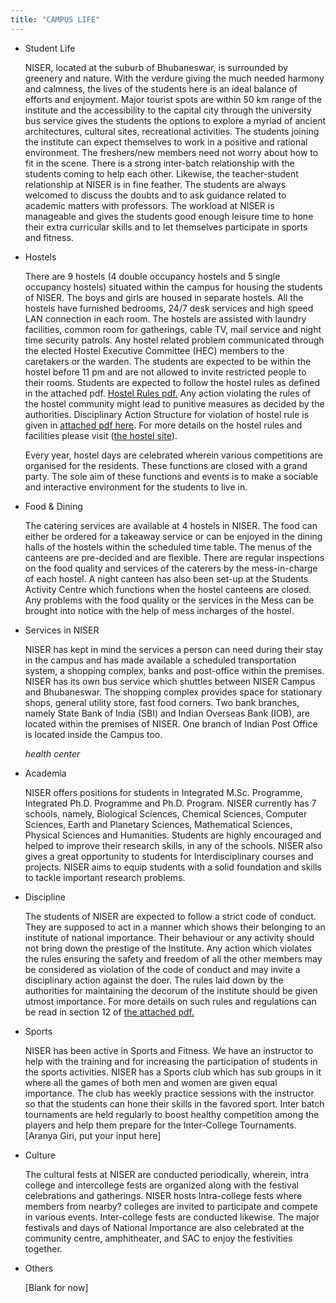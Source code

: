 ```yaml
---
title: "CAMPUS LIFE"
---
```




*   Student Life

    NISER, located at the suburb of Bhubaneswar, is surrounded by greenery and nature. With the verdure giving the much needed harmony and calmness, the lives of the students here is an ideal balance of efforts and enjoyment. Major tourist spots are within 50 km range of the institute and the accessibility to the capital city through the university bus service gives the students the options to explore a myriad of ancient architectures, cultural sites, recreational activities. The students joining the institute can expect themselves to work in a positive and rational environment. The freshers/new members need not worry about how to fit in the scene. There is a strong inter-batch relationship with the students coming to help each other. Likewise, the teacher-student relationship at NISER is in fine feather. The students are always welcomed to discuss the doubts and to ask guidance related to academic matters with professors. The workload at NISER is manageable and gives the students good enough leisure time to hone their extra curricular skills and to let themselves participate in sports and fitness.

*   Hostels 

    There are 9 hostels (4 double occupancy hostels and 5 single occupancy hostels) situated within the campus for housing the students of NISER. The boys and girls are housed in separate hostels. All the hostels have furnished bedrooms, 24/7 desk services and high speed LAN connection in each room. The hostels are assisted with laundry facilities, common room for gatherings, cable TV, mail service and night time security patrols. Any hostel related problem communicated through the elected Hostel Executive Committee (HEC) members to the caretakers or the warden. The students are expected to be within the hostel before 11 pm and are not allowed to invite restricted people to their rooms. Students are expected to follow the hostel rules as defined in the attached pdf. [Hostel Rules pdf.](https://www.niser.ac.in/docs/2017/hostel_rules.pdf) Any action violating the rules of the hostel community might lead to punitive measures as decided by the authorities. Disciplinary Action Structure for violation of hostel rule is given in [attached pdf here](https://www.niser.ac.in/docs/2019/disciplinary_action_hostel.pdf). For more details on the hostel rules and facilities please visit ([the hostel site](https://www.niser.ac.in/hostels/)). 


    Every year, hostel days are celebrated wherein various competitions are organised for the residents. These functions are closed with a grand party. The sole aim of these functions and events is to make a sociable and interactive environment for the students to live in. 

*   Food & Dining 

    The catering services are available at 4 hostels in NISER. The food can either be ordered for a takeaway service or can be enjoyed in the dining halls of the hostels within the scheduled time table. The menus of the canteens are pre-decided and are flexible. There are regular inspections on the food quality and services of the caterers by the mess-in-charge of each hostel.  A night canteen has also been set-up at the Students Activity Centre which functions when the hostel canteens are closed. Any problems with the food quality or the services in the Mess can be brought into notice with the help of mess incharges of the hostel.

*   Services in NISER

    NISER has kept in mind the services a person can need during their stay in the campus and has made available a scheduled transportation system, a shopping complex, banks and post-office within the premises. NISER has its own bus service which shuttles between NISER Campus and Bhubaneswar. The shopping complex provides space for stationary shops, general utility store, fast food corners. Two bank branches, namely State Bank of India (SBI) and Indian Overseas Bank (IOB), are located within the premises of NISER. One branch of Indian Post Office is located inside the Campus too.


    *health center*

*   Academia

    NISER offers positions for students in Integrated M.Sc. Programme, Integrated Ph.D. Programme and Ph.D. Program. NISER currently has 7 schools, namely, Biological Sciences, Chemical Sciences, Computer Sciences, Earth and Planetary Sciences, Mathematical Sciences, Physical Sciences and Humanities. Students are highly encouraged and helped to improve their research skills, in any of the schools. NISER also gives a great opportunity to students for Interdisciplinary courses and projects. NISER aims to equip students with a solid foundation and skills to tackle important research problems.

*   Discipline

    The students of NISER are expected to follow a strict code of conduct. They are supposed to act in a manner which shows their belonging to an institute of national importance. Their behaviour or any activity should not bring down the prestige of the Institute. Any action which violates the rules ensuring the safety and freedom of all the other members may be considered as violation of the code of conduct and may invite a disciplinary action against the doer. The rules laid down by the authorities for maintaining the decorum of the institute should be given utmost importance. For more details on such rules and regulations can be read in section 12 of [the attached pdf.](https://www.niser.ac.in/docs/2012/UGManual(Latest).pdf)

*   Sports 

    NISER has been active in Sports and Fitness. We have an instructor to help with the training and for increasing the participation of students in the sports activities. NISER has a Sports club which has sub groups in it where all the games of both men and women are given equal importance. The club has weekly practice sessions with the instructor so that the students can hone their skills in the favored sport. Inter batch tournaments are held regularly to boost healthy competition among the players and help them prepare for the Inter-College Tournaments. [Aranya Giri, put your input here]

*   Culture

    The cultural fests at NISER are conducted periodically, wherein, intra college and intercollege fests are organized along with the festival celebrations and gatherings. NISER hosts Intra-college fests where members from nearby? colleges are invited to participate and compete in various events. Inter-college fests are conducted likewise. The major festivals and days of National Importance are also celebrated at the community centre, amphitheater, and SAC to enjoy the festivities together. 

*   Others 

    [Blank for now]
